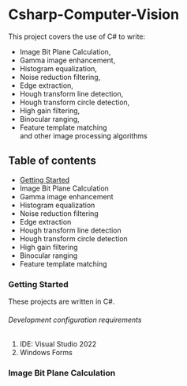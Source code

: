# Csharp-Computer-Vision

This project covers the use of C# to write:  
- Image Bit Plane Calculation,  
- Gamma image enhancement,  
- Histogram equalization,  
- Noise reduction filtering,  
- Edge extraction,  
- Hough transform line detection,  
- Hough transform circle detection,  
- High gain filtering,  
- Binocular ranging,  
- Feature template matching  
and other image processing algorithms


## Table of contents  
- [Getting Started](#Getting-Started)
- Image Bit Plane Calculation
- Gamma image enhancement
- Histogram equalization
- Noise reduction filtering
- Edge extraction
- Hough transform line detection
- Hough transform circle detection
- High gain filtering
- Binocular ranging
- Feature template matching


### Getting Started
These projects are written in C#.


###### Development configuration requirements
1. IDE: Visual Studio 2022
2. Windows Forms


### Image Bit Plane Calculation
